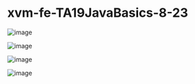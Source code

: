 # xvm-fe-TA19JavaBasics-8-23

![image](https://github.com/xaco04/xvm-fe-TA19JavaBasics-8-23/assets/93447803/11713dbd-2467-4481-873c-4016cdb00f2a)


![image](https://github.com/xaco04/xvm-fe-TA19JavaBasics-8-23/assets/93447803/9cad4311-1c2b-4da8-a9d7-5c54c35ac5a0)


![image](https://github.com/xaco04/xvm-fe-TA19JavaBasics-8-23/assets/93447803/fc1960ee-ac05-43ce-a7b1-e5ac905a26c1)


![image](https://github.com/xaco04/xvm-fe-TA19JavaBasics-8-23/assets/93447803/f5942b99-99e4-4bea-b513-8c6c3f2dea29)


